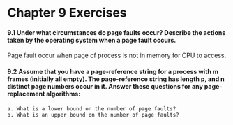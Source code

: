 # Chapter 9 Exercises
#### 9.1 Under what circumstances do page faults occur? Describe the actions taken by the operating system when a page fault occurs.

Page fault occur when page of process is not in memory for CPU to access. 


#### 9.2 Assume that you have a page-reference string for a process with m frames (initially all empty). The page-reference string has length p, and n distinct page numbers occur in it. Answer these questions for any page-replacement algorithms:
    a. What is a lower bound on the number of page faults?
    b. What is an upper bound on the number of page faults?

